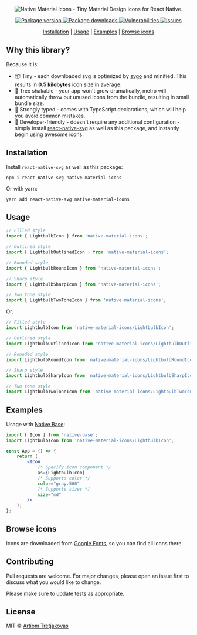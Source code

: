 <p align="center">
  <picture>
    <source media="(prefers-color-scheme: dark)" srcset="./blob/main/assets/Media%20Preview.jpg">
    <img alt="Native Material Icons - Tiny Material Design icons for React Native." src="./blob/main/assets/Media%20Preview%20(Light).jpg">
  </picture>
</p>

<p align="center">
  <a href="https://www.npmjs.com/package/native-material-icons">
    <img  alt="Package version" src="https://img.shields.io/npm/v/native-material-icons">
  </a>
  <a href="https://www.npmjs.com/package/native-material-icons">
    <img alt="Package downloads" src="https://img.shields.io/npm/dw/native-material-icons" />
  </a>
  <a href="https://www.npmjs.com/package/native-material-icons">
    <img alt="Vulnerabilities" src="https://img.shields.io/snyk/vulnerabilities/npm/native-material-icons">
  </a>
  <a  href="https://github.com/ArtiomTr/native-material-icons/issues">
    <img alt="issues" src="https://img.shields.io/github/issues/ArtiomTr/native-material-icons" />
  </a>
</p>

<p align="center">
  <a href="#installation">Installation</a> | 
  <a href="#usage">Usage</a> |
  <a href="#examples">Examples</a> |  
  <a href="#browse-icons">Browse icons</a>
</p>

## Why this library?

Because it is:

-   📦 Tiny - each downloaded svg is optimized by [svgo](https://github.com/svg/svgo#readme) and minified. This results in **0.5 kilobytes** icon size in average.
-   🌳 Tree shakable - your app won't grow dramatically, metro will automatically throw out unused icons from the bundle, resulting in small bundle size.
-   💪 Strongly typed - comes with TypeScript declarations, which will help you avoid common mistakes.
-   👋 Developer-friendly - doesn't require any additional configuration - simply install [react-native-svg](https://github.com/react-native-svg/react-native-svg#readme) as well as this package, and instantly begin using awesome icons.

## Installation

Install `react-native-svg` as well as this package:

```
npm i react-native-svg native-material-icons
```

Or with yarn:

```
yarn add react-native-svg native-material-icons
```

## Usage

```jsx
// Filled style
import { LightbulbIcon } from 'native-material-icons';

// Outlined style
import { LightbulbOutlinedIcon } from 'native-material-icons';

// Rounded style
import { LightbulbRoundIcon } from 'native-material-icons';

// Sharp style
import { LightbulbSharpIcon } from 'native-material-icons';

// Two tone style
import { LightbulbTwoToneIcon } from 'native-material-icons';
```

Or:

```jsx
// Filled style
import LightbulbIcon from 'native-material-icons/LightbulbIcon';

// Outlined style
import LightbulbOutlinedIcon from 'native-material-icons/LightbulbOutlinedIcon';

// Rounded style
import LightbulbRoundIcon from 'native-material-icons/LightbulbRoundIcon';

// Sharp style
import LightbulbSharpIcon from 'native-material-icons/LightbulbSharpIcon';

// Two tone style
import LightbulbTwoToneIcon from 'native-material-icons/LightbulbTwoToneIcon';
```

## Examples

Usage with [Native Base](https://github.com/GeekyAnts/nativebase#readme):

```jsx
import { Icon } from 'native-base';
import LightbulbIcon from 'native-material-icons/LightbulbIcon';

const App = () => {
    return (
        <Icon
            /* Specify icon component */
            as={LightbulbIcon}
            /* Supports color */
            color="gray.500"
            /* Supports sizes */
            size="md"
        />
    );
};
```

## Browse icons

Icons are downloaded from [Google Fonts](https://fonts.google.com/icons?selected=Material+Icons), so you can find all icons there.

## Contributing

Pull requests are welcome. For major changes, please open an issue first to discuss what you would like to change.

Please make sure to update tests as appropriate.

## License

MIT © [Artiom Tretjakovas](https://github.com/ArtiomTr)
